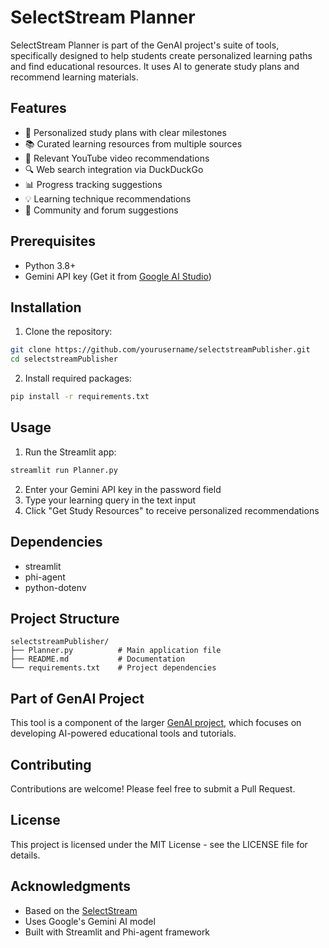 # SelectStream Planner

SelectStream Planner is part of the GenAI project's suite of tools, specifically designed to help students create personalized learning paths and find educational resources. It uses AI to generate study plans and recommend learning materials.

## Features

- 🎯 Personalized study plans with clear milestones
- 📚 Curated learning resources from multiple sources
- 🎥 Relevant YouTube video recommendations
- 🔍 Web search integration via DuckDuckGo
- 📊 Progress tracking suggestions
- 💡 Learning technique recommendations
- 🤝 Community and forum suggestions

## Prerequisites

- Python 3.8+
- Gemini API key (Get it from [Google AI Studio](https://makersuite.google.com/app/apikey))

## Installation

1. Clone the repository:
```bash
git clone https://github.com/yourusername/selectstreamPublisher.git
cd selectstreamPublisher
```

2. Install required packages:
```bash
pip install -r requirements.txt
```

## Usage

1. Run the Streamlit app:
```bash
streamlit run Planner.py
```

2. Enter your Gemini API key in the password field
3. Type your learning query in the text input
4. Click "Get Study Resources" to receive personalized recommendations

## Dependencies

- streamlit
- phi-agent
- python-dotenv

## Project Structure

```
selectstreamPublisher/
├── Planner.py          # Main application file
├── README.md           # Documentation
└── requirements.txt    # Project dependencies
```

## Part of GenAI Project

This tool is a component of the larger [GenAI project](https://github.com/RMKEC111722203119/GenAI), which focuses on developing AI-powered educational tools and tutorials.

## Contributing

Contributions are welcome! Please feel free to submit a Pull Request.

## License

This project is licensed under the MIT License - see the LICENSE file for details.

## Acknowledgments

- Based on the [SelectStream](https://github.com/RMKEC111722203119/SelectStream-fullstack)
- Uses Google's Gemini AI model
- Built with Streamlit and Phi-agent framework
